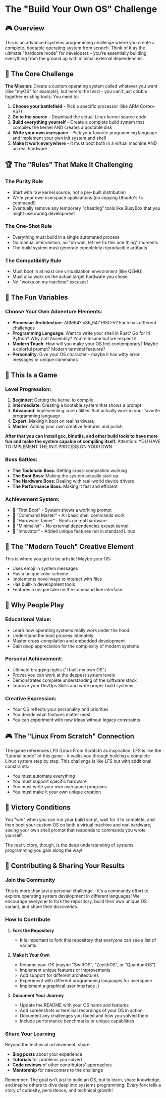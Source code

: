 # The "Build Your Own OS" Challenge

## 🎮 Overview

This is an advanced systems programming challenge where you create a complete, bootable operating system from scratch. Think of it as the ultimate "hardcore mode" for developers - you're essentially building everything from the ground up with minimal external dependencies.

## 🎯 The Core Challenge

**The Mission**: Create a custom operating system called whatever you want (like "myOS" for example), but here's the twist - you can't just cobble together existing tools. You need to:

1. **Choose your battlefield** - Pick a specific processor (like ARM Cortex-A57)
2. **Go to the source** - Download the actual Linux kernel source code
3. **Build everything yourself** - Create a complete build system that compiles the kernel AND creates a bootable disk
4. **Write your own userspace** - Pick your favorite programming language and implement your own init system and shell
5. **Make it work everywhere** - It must boot both in a virtual machine AND on real hardware

## 🏆 The "Rules" That Make It Challenging

### The Purity Rule
- Start with raw kernel source, not a pre-built distribution
- Write your own userspace applications (no copying Ubuntu's `ls` command!)
- Eventually remove any temporary "cheating" tools like BusyBox that you might use during development

### The One-Shot Rule
- Everything must build in a single automated process
- No manual intervention, no "oh wait, let me fix this one thing" moments
- The build system must generate completely reproducible artifacts

### The Compatibility Rule
- Must boot in at least one virtualization environment (like QEMU)
- Must also work on the actual target hardware you chose
- No "works on my machine" excuses!

## 🎲 The Fun Variables

### Choose Your Own Adventure Elements:
- **Processor Architecture**: ARM64? x86_64? RISC-V? Each has different challenges
- **Programming Language**: Want to write your shell in Rust? Go for it! Python? Why not! Assembly? You're insane but we respect it
- **Modern Touch**: How will you make your OS feel contemporary? Maybe a colorful prompt? Modern terminal features?
- **Personality**: Give your OS character - maybe it has witty error messages or unique commands

## 🧩 This Is a Game

### Level Progression:
1. **Beginner**: Getting the kernel to compile
2. **Intermediate**: Creating a bootable system that shows a prompt
3. **Advanced**: Implementing core utilities that actually work in your favorite programming language
4. **Expert**: Making it boot on real hardware
5. **Master**: Adding your own creative features and polish 

**After that you can install gcc, binutils, and other build tools to have more fun and make the system capable of compiling itself.** 
Attention: YOU HAVE TO IMPLEMENT THE INIT PROCESS ON YOUR OWN.

### Boss Battles:
- **The Toolchain Boss**: Getting cross-compilation working
- **The Boot Boss**: Making the system actually start up
- **The Hardware Boss**: Dealing with real-world device drivers
- **The Performance Boss**: Making it fast and efficient

### Achievement System:
- 🏅 "First Boot" - System shows a working prompt
- 🏅 "Command Master" - All basic shell commands work
- 🏅 "Hardware Tamer" - Boots on real hardware
- 🏅 "Minimalist" - No external dependencies except kernel
- 🏅 "Innovator" - Added unique features not in standard Linux

## 🎪 The "Modern Touch" Creative Element

This is where you get to be artistic! Maybe your OS:
- Uses emoji in system messages
- Has a unique color scheme
- Implements novel ways to interact with files
- Has built-in development tools
- Features a unique take on the command line interface

## 🤔 Why People Play

### Educational Value:
- Learn how operating systems really work under the hood
- Understand the boot process intimately
- Master cross-compilation and embedded development
- Gain deep appreciation for the complexity of modern systems

### Personal Achievement:
- Ultimate bragging rights ("I built my own OS")
- Proves you can work at the deepest system levels
- Demonstrates complete understanding of the software stack
- Improve your DevOps Skills and write proper build systems

### Creative Expression:
- Your OS reflects your personality and priorities
- You decide what features matter most
- You can experiment with new ideas without legacy constraints

## 🎮 The "Linux From Scratch" Connection

The game references LFS (Linux From Scratch) as inspiration. LFS is like the "tutorial mode" of this game - it walks you through building a complete Linux system step by step. This challenge is like LFS but with additional constraints:
- You must automate everything
- You must support specific hardware
- You must write your own userspace programs
- You must make it your own unique creation

## 🏁 Victory Conditions

You "win" when you can run your build script, wait for it to complete, and then boot your custom OS on both a virtual machine and real hardware, seeing your own shell prompt that responds to commands you wrote yourself.

The real victory, though, is the deep understanding of systems programming you gain along the way!

## 🤝 Contributing & Sharing Your Results

### Join the Community

This is more than just a personal challenge - it's a community effort to explore operating system development in different languages! We encourage everyone to fork the repository, build their own unique OS variant, and share their discoveries.

### How to Contribute

1. **Fork the Repository**
   - It is important to fork this repository that everyone can see a list of variants. 

2. **Make It Your Own**
    - Rename your OS (maybe "SwiftOS", "ZenithOS", or "QuantumOS")
    - Implement unique features or improvements
    - Add support for different architectures
    - Experiment with different programming languages for userspace
    - Implement a graphical user interface ;)

3. **Document Your Journey**
    - Update the README with your OS name and features
    - Add screenshots or terminal recordings of your OS in action
    - Document any challenges you faced and how you solved them
    - Include performance benchmarks or unique capabilities


### Share Your Learning

Beyond the technical achievement, share:
- **Blog posts** about your experience
- **Tutorials** for problems you solved
- **Code reviews** of other contributors' approaches
- **Mentorship** for newcomers to the challenge

Remember: The goal isn't just to build an OS, but to learn, share knowledge, and inspire others to dive deep into systems programming. Every fork tells a story of curiosity, persistence, and technical growth!
